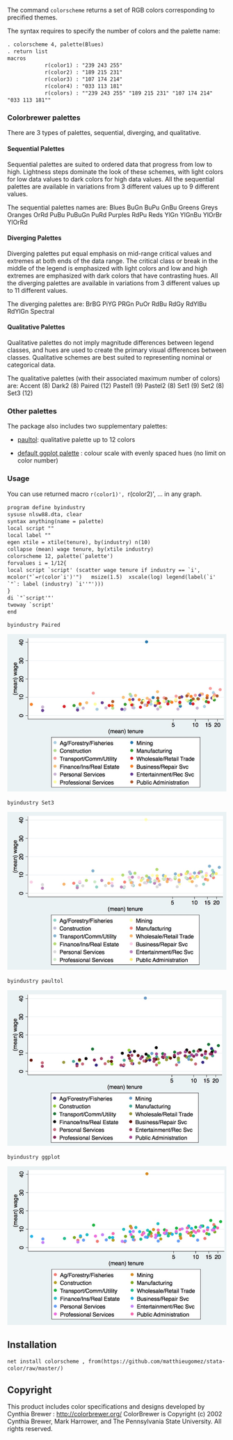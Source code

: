 
The command `colorscheme` returns a set of RGB colors corresponding to precified themes.

The syntax requires to specify the number of colors and the palette name: 

```
. colorscheme 4, palette(Blues)
. return list
macros
			r(color1) : "239 243 255"
            r(color2) : "189 215 231"
            r(color3) : "107 174 214"
            r(color4) : "033 113 181"
            r(colors) : ""239 243 255" "189 215 231" "107 174 214" "033 113 181""
```

### Colorbrewer palettes

There are 3 types of palettes, sequential, diverging, and qualitative.



#### Sequential Palettes
Sequential palettes are suited to ordered data that progress from low to high. Lightness steps
dominate the look of these schemes, with light colors for low data values to dark colors for high
data values. All the sequential palettes are available in variations from 3 different values up to 9 different values.

The sequential palettes names are: Blues BuGn BuPu GnBu Greens Greys Oranges OrRd PuBu PuBuGn PuRd Purples RdPu Reds YlGn YlGnBu YlOrBr YlOrRd

#### Diverging Palettes
Diverging palettes put equal emphasis on mid-range critical values and extremes at both ends
of the data range. The critical class or break in the middle of the legend is emphasized with light
colors and low and high extremes are emphasized with dark colors that have contrasting hues. All the diverging palettes are available in variations from 3 different values up to 11 different values.


The diverging palettes are:	BrBG PiYG PRGn PuOr RdBu RdGy RdYlBu RdYlGn Spectral


#### Qualitative Palettes
Qualitative palettes do not imply magnitude differences between legend classes, and hues are
used to create the primary visual differences between classes. Qualitative schemes are best suited
to representing nominal or categorical data. 

The qualitative palettes (with their associated maximum number of colors) are: Accent (8) Dark2 (8) Paired (12) Pastel1 (9) Pastel2 (8) Set1 (9) Set2 (8) Set3 (12)

### Other palettes
The package also includes two supplementary palettes:

- [paultol](http://www.sron.nl/~pault/colourschemes.pdf): qualitative palette up to 12 colors

- [default ggplot palette](http://docs.ggplot2.org/0.9.3.1/scale_hue.html) : colour scale with evenly spaced hues (no limit on color number)

### Usage 
You can use returned macro `r(color1)', `r(color2)', ... in any graph.


```
program define byindustry
sysuse nlsw88.dta, clear
syntax anything(name = palette)
local script ""
local label ""
egen xtile = xtile(tenure), by(industry) n(10)
collapse (mean) wage tenure, by(xtile industry)
colorscheme 12, palette(`palette')
forvalues i = 1/12{
local script `script' (scatter wage tenure if industry == `i', mcolor("`=r(color`i')'")   msize(1.5)  xscale(log) legend(label(`i' `"`: label (industry) `i''"')))
}
di `"`script'"'
twoway `script'
end
```



```
byindustry Paired
```
![](img/paired.jpg)

```
byindustry Set3
```
![](img/set3.jpg)


```
byindustry paultol
```

![](img/paultol.jpg)


```
byindustry ggplot
```
![](img/ggplot.jpg)






## Installation

```
net install colorscheme , from(https://github.com/matthieugomez/stata-color/raw/master/)
```


## Copyright
This product includes color specifications and designs developed by Cynthia Brewer : http://colorbrewer.org/
ColorBrewer is Copyright (c) 2002 Cynthia Brewer, Mark Harrower, and The Pennsylvania State
University. All rights reserved.

